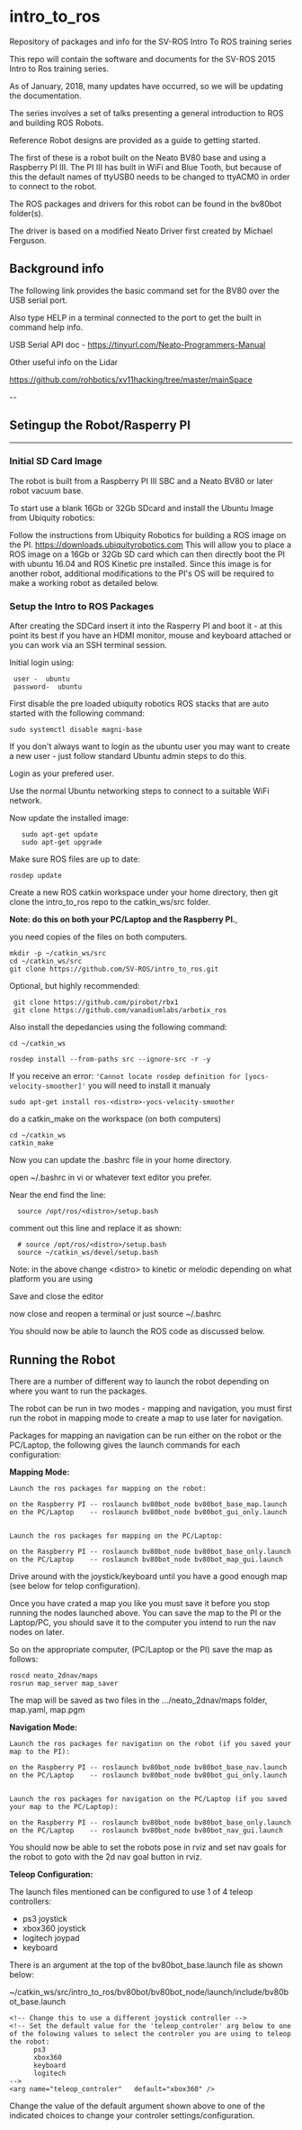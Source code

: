 # intro_to_ros
Repository of packages and info for the SV-ROS Intro To ROS training series

This repo will contain the software and documents for the SV-ROS 2015 Intro to Ros training series.

As of January, 2018, many updates have occurred, so we will be updating the documentation.

The series involves a set of talks presenting a general introduction to ROS and building ROS Robots.

Reference Robot designs are provided as a guide to getting started.

The first of these is a robot built on the Neato BV80 base and using a Raspberry PI III. The PI III has built in WiFi and Blue Tooth, but because of this the default names of ttyUSB0  needs to be changed to ttyACM0 in order to connect to the robot.

The ROS packages and drivers for this robot can be found in the bv80bot folder(s).

The driver is based on a modified Neato Driver first created by Michael Ferguson.


## Background info
The following link provides the basic command set for the BV80 over the USB serial port.

Also type HELP in a terminal connected to the port to get the built in command help info.

USB Serial API doc - https://tinyurl.com/Neato-Programmers-Manual

Other useful info on the Lidar

https://github.com/rohbotics/xv11hacking/tree/master/mainSpace

--
## Setingup the Robot/Rasperry PI
-------

### Initial SD Card Image

  The robot is built from a Raspberry PI III SBC and a Neato BV80 or later robot vacuum base.
  
  To start use a blank 16Gb or 32Gb SDcard and install the Ubuntu Image from Ubiquity robotics:
  
  Follow the instructions from Ubiquity Robotics for building a ROS image on the PI.
  https://downloads.ubiquityrobotics.com   This will allow you to place a ROS image on a 16Gb or 32Gb SD card which can 
  then directly boot the PI with ubuntu 16.04 and ROS Kinetic pre installed. Since this image is for another robot, 
  additional modifications to the PI's OS will be required to make a working robot as detailed below.
  
 ### Setup the Intro to ROS Packages 
 
After creating the SDCard insert it into the Rasperry PI and boot it - at this point its best if you have an HDMI monitor, mouse and keyboard attached or you can work via an SSH terminal session.
 
Initial login using:

     user -  ubuntu      
     password-  ubuntu
     
First disable the pre loaded ubiquity robotics ROS stacks that are auto started with the following command:

```sudo systemctl disable magni-base```

If you don't always want to login as the ubuntu user you may want to create a new user - just follow standard Ubuntu admin steps to do this.

Login as your prefered user.

Use the normal Ubuntu networking steps to connect to a suitable WiFi network.

Now update the installed image:

```
   sudo apt-get update
   sudo apt-get upgrade
```

Make sure ROS files are up to date:

  ```
  rosdep update
  ```

Create a new ROS catkin workspace under your home directory, then git clone the intro_to_ros repo to the catkin_ws/src folder.
  
  <b>Note: do this on both your PC/Laptop and the Raspberry PI.</b>, 
  
  you need copies of the files on both computers.
  
  ```
  mkdir -p ~/catkin_ws/src
  cd ~/catkin_ws/src
  git clone https://github.com/SV-ROS/intro_to_ros.git
  ```
  Optional, but highly recommended:
  
  ```
   git clone https://github.com/pirobot/rbx1
   git clone https://github.com/vanadiumlabs/arbotix_ros
  ```

  
Also install the depedancies using the following command:


```
cd ~/catkin_ws

rosdep install --from-paths src --ignore-src -r -y
```

If you receive an error: 
```'Cannot locate rosdep definition for [yocs-velocity-smoother]'```
you will need to install it manualy

```sudo apt-get install ros-<distro>-yocs-velocity-smoother```

  
  do a catkin_make on the workspace (on both computers)
  
  ```
  cd ~/catkin_ws
  catkin_make
  ```
  
  Now you can update the .bashrc file in your home directory.

  open ~/.bashrc in vi or whatever text editor you prefer.

  Near the end find the line:
  
   ```
     source /opt/ros/<distro>/setup.bash
   ```

  comment out this line and replace it as shown:
 
```
  # source /opt/ros/<distro>/setup.bash
  source ~/catkin_ws/devel/setup.bash
```

Note: in the above change &lt;distro&gt; to kinetic or melodic depending on what platform you are using
  
  Save and close the editor

  now close and reopen a terminal or just source ~/.bashrc

  You should now be able to launch the ROS code as discussed below.




 ## Running the Robot
 
  There are a number of different way to launch the robot depending on where you want to run the packages.
  
  The robot can be run in two modes - mapping and navigation, you must first run the robot in mapping mode to create a   map to use later for navigation.
  
  
  Packages for mapping an navigation can be run either on the robot or the PC/Laptop, the following gives the launch     commands for each configuration:
  
  <b>Mapping Mode:</b>
  
    Launch the ros packages for mapping on the robot:
    
    on the Raspberry PI -- roslaunch bv80bot_node bv80bot_base_map.launch
    on the PC/Laptop    -- roslaunch bv80bot_node bv80bot_gui_only.launch
    
    
    Launch the ros packages for mapping on the PC/Laptop:
    
    on the Raspberry PI -- roslaunch bv80bot_node bv80bot_base_only.launch
    on the PC/Laptop    -- roslaunch bv80bot_node bv80bot_map_gui.launch
    
Drive around with the joystick/keyboard until you have a good enough map (see below for telop configuration).

Once you have crated a map you like you must save it before you stop running the nodes launched above.
You can save the map to the PI or the Laptop/PC, you should save it to the computer you intend to run the nav nodes on later.

So on the appropriate computer, (PC/Laptop or the PI) save the map as follows:
```
roscd neato_2dnav/maps
rosrun map_server map_saver
```
The map will be saved as two files in the .../neato_2dnav/maps folder, map.yaml, map.pgm


  <b>Navigation Mode:</b>
  
    Launch the ros packages for navigation on the robot (if you saved your map to the PI):
    
    on the Raspberry PI -- roslaunch bv80bot_node bv80bot_base_nav.launch
    on the PC/Laptop    -- roslaunch bv80bot_node bv80bot_gui_only.launch
    
    
    Launch the ros packages for navigation on the PC/Laptop (if you saved your map to the PC/Laptop):
    
    on the Raspberry PI -- roslaunch bv80bot_node bv80bot_base_only.launch
    on the PC/Laptop    -- roslaunch bv80bot_node bv80bot_nav_gui.launch
    
  You should now be able to set the robots pose in rviz and set nav goals for the robot to goto with the 2d nav goal button in rviz.
    
    
  <b>Teleop Configuration:</b>
  
  The launch files mentioned can be configured to use 1 of 4 teleop controllers:
  - ps3 joystick
  - xbox360 joystick
  - logitech joypad
  - keyboard

  There is an argument at the top of the bv80bot_base.launch file as shown below:

  ~/catkin_ws/src/intro_to_ros/bv80bot/bv80bot_node/launch/include/bv80bot_base.launch
  ```
  <!-- Change this to use a different joystick controller -->
  <!-- Set the default value for the 'teleop_controler' arg below to one of the folowing values to select the controler you are using to teleop the robot:
        ps3
        xbox360
        keyboard
        logitech
  -->
  <arg name="teleop_controler"   default="xbox360" />
  ```
  
  Change the value of the default argument shown above to one of the indicated choices to change your controler settings/configuration.
  
    
  
  
  
